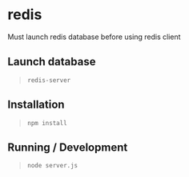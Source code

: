 redis
=====

Must launch redis database before using redis client

## Launch database

> `redis-server`

## Installation

> `npm install`

## Running / Development

> `node server.js`
